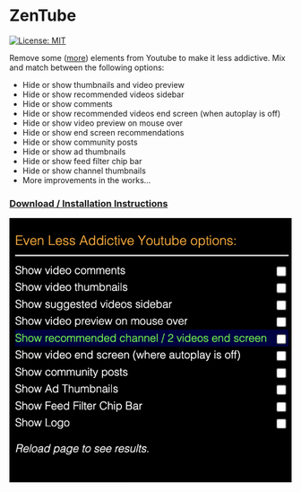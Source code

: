 # ZenTube

[![License: MIT](https://img.shields.io/badge/License-MIT-yellow.svg)](https://opensource.org/licenses/MIT)

Remove some ([more](https://github.com/AlexisDrain/Less-Addictive-YouTube)) elements from Youtube to make it less addictive. Mix and match between the following options:

-   Hide or show thumbnails and video preview
-   Hide or show recommended videos sidebar
-   Hide or show comments
-   Hide or show recommended videos end screen (when autoplay is off)
-   Hide or show video preview on mouse over
-   Hide or show end screen recommendations
-   Hide or show community posts
-   Hide or show ad thumbnails
-   Hide or show feed filter chip bar
-   Hide or show channel thumbnails
-   More improvements in the works...

### [Download / Installation Instructions](https://github.com/inversepolarity/Even-Less-Addictive-Youtube/releases/tag/v1.0)

![ELAY](https://raw.githubusercontent.com/inversepolarity/Even-Less-Addictive-Youtube/main/EALY.png)
